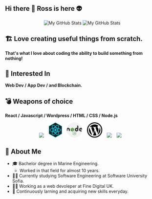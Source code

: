 ## Hi there 👋 Ross is here 👽


<p align="center">
  <!-- <summary>:zap: GitHub Stats</summary> -->
  <img height="180em" width="50%" alt="My GitHub Stats" src="https://github-readme-stats-sigma-five.vercel.app/api?username=rmyordanov&show_icons=true&bg_color=00000000&hide_border=true&text_color=3498db&count_private=true&include_all_commits=true" />

  <img height="180em" width="50%" alt="My GitHub Stats" src="https://github-readme-stats-sigma-five.vercel.app/api/top-langs/?username=rmyordanov&langs_count=8&layout=compact&hide_border=true&bg_color=00000000&text_color=3498db&count_private=true&include_all_commits=true" />
</p>


## 🏗️ Love creating useful things from scratch. 
**That's what I love about coding the ability to build something from nothing!**</br>

## 🤖 Interested In
**Web Dev / App Dev / and Blockchain.**

## 💣 Weapons of choice
**React / Javascript / Wordpress / HTML / CSS / Node.js** </br>
<p align="center">
<img src="https://cdn.jsdelivr.net/npm/programming-languages-logos/src/javascript/javascript.png" height="50">&nbsp;&nbsp;&nbsp;
<img src="https://github.com/rmyordanov/rmyordanov/blob/main/react-icon-29.jpeg" height="50">&nbsp;&nbsp;&nbsp;
<img src="https://github.com/rmyordanov/rmyordanov/blob/main/nodeJs.png" height="50">&nbsp;&nbsp;&nbsp;
<img src="https://github.com/rmyordanov/rmyordanov/blob/main/wordpress%20logo.png" height="50">&nbsp;&nbsp;&nbsp;
<img src="https://cdn.jsdelivr.net/npm/programming-languages-logos/src/html/html.png" height="50">&nbsp;&nbsp;&nbsp;
<img src="https://cdn.jsdelivr.net/npm/programming-languages-logos/src/css/css.png" height="50">&nbsp;&nbsp;&nbsp;
</p>

## 🥷 About Me
  
* 🎓 Bachelor degree in Marine Engineering. 
  - Worked in that field for almost 10 years. 
* 👨‍🎓 Currently studying Software Engineering at Software University Sofia.
* 👨‍💻 Working as a web devoleper at Fine Digital UK. 
* 🚀 Continuously larning and acquiring new skills everyday.
